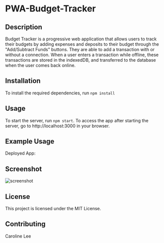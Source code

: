 # PWA-Budget-Tracker

## Description

Budget Tracker is a progressive web application that allows users to track their budgets by adding expenses and deposits to their budget through the "Add/Subtract Funds" buttons. They are able to add a transaction with or without a connection. When a user enters a transaction while offline, these transactions are stored in the indexedDB, and transferred to the database when the user comes back online.


## Installation

To install the required dependencies, run `npm install`


## Usage

To start the server, run `npm start`. To access the app after starting the server, go to http://localhost:3000 in your browser.

## Example Usage

Deployed App: 

## Screenshot

![screenshot]()

## License

This project is licensed under the MIT License.

## Contributing

Caroline Lee


